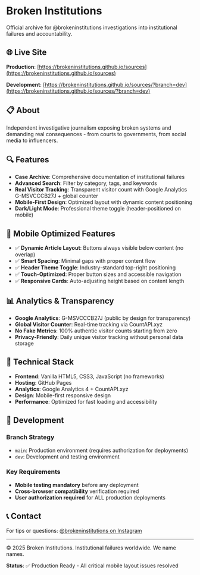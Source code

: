 # Broken Institutions

Official archive for @brokeninstitutions investigations into institutional failures and accountability.

## 🌐 Live Site

**Production**: [https://brokeninstitutions.github.io/sources](https://brokeninstitutions.github.io/sources)

**Development**: [https://brokeninstitutions.github.io/sources/?branch=dev](https://brokeninstitutions.github.io/sources/?branch=dev)

## 📋 About

Independent investigative journalism exposing broken systems and demanding real consequences - from courts to governments, from social media to influencers.

## 🔍 Features

- **Case Archive**: Comprehensive documentation of institutional failures
- **Advanced Search**: Filter by category, tags, and keywords
- **Real Visitor Tracking**: Transparent visitor count with Google Analytics G-MSVCCCB27J + global counter
- **Mobile-First Design**: Optimized layout with dynamic content positioning
- **Dark/Light Mode**: Professional theme toggle (header-positioned on mobile)

## 📱 Mobile Optimized Features

- ✅ **Dynamic Article Layout**: Buttons always visible below content (no overlap)
- ✅ **Smart Spacing**: Minimal gaps with proper content flow
- ✅ **Header Theme Toggle**: Industry-standard top-right positioning
- ✅ **Touch-Optimized**: Proper button sizes and accessible navigation
- ✅ **Responsive Cards**: Auto-adjusting height based on content length

## 📊 Analytics & Transparency

- **Google Analytics**: G-MSVCCCB27J (public by design for transparency)
- **Global Visitor Counter**: Real-time tracking via CountAPI.xyz
- **No Fake Metrics**: 100% authentic visitor counts starting from zero
- **Privacy-Friendly**: Daily unique visitor tracking without personal data storage

## 🔧 Technical Stack

- **Frontend**: Vanilla HTML5, CSS3, JavaScript (no frameworks)
- **Hosting**: GitHub Pages
- **Analytics**: Google Analytics 4 + CountAPI.xyz
- **Design**: Mobile-first responsive design
- **Performance**: Optimized for fast loading and accessibility

## 🚀 Development

### Branch Strategy
- `main`: Production environment (requires authorization for deployments)
- `dev`: Development and testing environment

### Key Requirements
- **Mobile testing mandatory** before any deployment
- **Cross-browser compatibility** verification required
- **User authorization required** for ALL production deployments

## 📞 Contact

For tips or questions: [@brokeninstitutions on Instagram](https://www.instagram.com/brokeninstitutions)

---

© 2025 Broken Institutions. Institutional failures worldwide. We name names.

**Status**: ✅ Production Ready - All critical mobile layout issues resolved